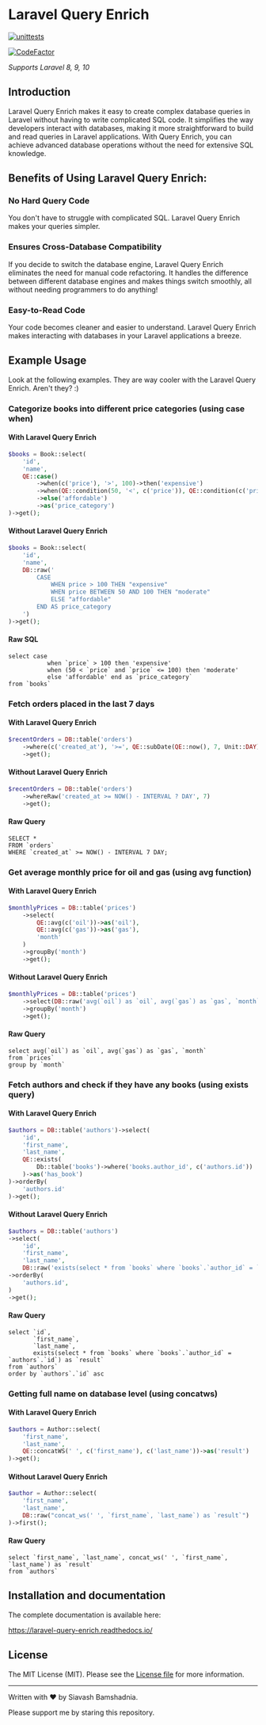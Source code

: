 # Laravel Query Enrich

[![unittests](https://github.com/SiavashBamshadnia/Laravel-Query-Enrich/actions/workflows/unittests.yml/badge.svg)](https://github.com/SiavashBamshadnia/Laravel-Query-Enrich/actions/workflows/unittests.yml)

[![CodeFactor](https://www.codefactor.io/repository/github/siavashbamshadnia/laravel-query-enrich/badge)](https://www.codefactor.io/repository/github/siavashbamshadnia/laravel-query-enrich)

_Supports Laravel 8, 9, 10_

## Introduction

Laravel Query Enrich makes it easy to create complex database queries in Laravel without having to write complicated SQL
code. It simplifies the way developers interact with databases, making it more straightforward to build and read queries
in Laravel applications. With Query Enrich, you can achieve advanced database operations without the need for extensive
SQL knowledge.

## Benefits of Using Laravel Query Enrich:

### No Hard Query Code

You don't have to struggle with complicated SQL. Laravel Query Enrich makes your queries simpler.

### Ensures Cross-Database Compatibility

If you decide to switch the database engine, Laravel Query Enrich eliminates the need for manual code refactoring. It
handles the difference between different database engines and makes things switch smoothly, all without needing
programmers to do anything!

### Easy-to-Read Code

Your code becomes cleaner and easier to understand. Laravel Query Enrich makes interacting with databases in your
Laravel applications a breeze.

## Example Usage

Look at the following examples. They are way cooler with the Laravel Query Enrich. Aren't they? :)

### Categorize books into different price categories (using case when)

#### With Laravel Query Enrich

```php
$books = Book::select(
    'id',
    'name',
    QE::case()
        ->when(c('price'), '>', 100)->then('expensive')
        ->when(QE::condition(50, '<', c('price')), QE::condition(c('price'), '<=', 100))->then('moderate')
        ->else('affordable')
        ->as('price_category')
)->get();
```

#### Without Laravel Query Enrich

```php
$books = Book::select(
    'id',
    'name',
    DB::raw('
        CASE
            WHEN price > 100 THEN "expensive"
            WHEN price BETWEEN 50 AND 100 THEN "moderate"
            ELSE "affordable"
        END AS price_category
    ')
)->get();
```

#### Raw SQL

```mysql
select case
           when `price` > 100 then 'expensive'
           when (50 < `price` and `price` <= 100) then 'moderate'
           else 'affordable' end as `price_category`
from `books`
```

### Fetch orders placed in the last 7 days

#### With Laravel Query Enrich

```php
$recentOrders = DB::table('orders')
    ->where(c('created_at'), '>=', QE::subDate(QE::now(), 7, Unit::DAY))
    ->get();
```

#### Without Laravel Query Enrich

```php
$recentOrders = DB::table('orders')
    ->whereRaw('created_at >= NOW() - INTERVAL ? DAY', 7)
    ->get();
```

#### Raw Query

```mysql
SELECT *
FROM `orders`
WHERE `created_at` >= NOW() - INTERVAL 7 DAY;
```

### Get average monthly price for oil and gas (using avg function)

#### With Laravel Query Enrich

```php
$monthlyPrices = DB::table('prices')
    ->select(
        QE::avg(c('oil'))->as('oil'),
        QE::avg(c('gas'))->as('gas'),
        'month'
    )
    ->groupBy('month')
    ->get();
```

#### Without Laravel Query Enrich

```php
$monthlyPrices = DB::table('prices')
    ->select(DB::raw('avg(`oil`) as `oil`, avg(`gas`) as `gas`, `month`'))
    ->groupBy('month')
    ->get();
```

#### Raw Query

```mysql
select avg(`oil`) as `oil`, avg(`gas`) as `gas`, `month`
from `prices`
group by `month`
```

### Fetch authors and check if they have any books (using exists query)

#### With Laravel Query Enrich

```php
$authors = DB::table('authors')->select(
    'id',
    'first_name',
    'last_name',
    QE::exists(
        Db::table('books')->where('books.author_id', c('authors.id'))
    )->as('has_book')
)->orderBy(
    'authors.id'
)->get();
```

#### Without Laravel Query Enrich

```php
$authors = DB::table('authors')
->select(
    'id',
    'first_name',
    'last_name',
    DB::raw('exists(select * from `books` where `books`.`author_id` = `authors`.`id`) as `has_book`'))
->orderBy(
    'authors.id',
)
->get();
```

#### Raw Query

```mysql
select `id`,
       `first_name`,
       `last_name`,
       exists(select * from `books` where `books`.`author_id` = `authors`.`id`) as `result`
from `authors`
order by `authors`.`id` asc
```

### Getting full name on database level (using concatws)

#### With Laravel Query Enrich

```php
$authors = Author::select(
    'first_name',
    'last_name',
    QE::concatWS(' ', c('first_name'), c('last_name'))->as('result')
)->get();
```

#### Without Laravel Query Enrich

```php
$author = Author::select(
    'first_name',
    'last_name',
    DB::raw("concat_ws(' ', `first_name`, `last_name`) as `result`")
)->first();
```

#### Raw Query

```mysql
select `first_name`, `last_name`, concat_ws(' ', `first_name`, `last_name`) as `result`
from `authors`
```

## Installation and documentation

The complete documentation is available here:

https://laravel-query-enrich.readthedocs.io/

## License

The MIT License (MIT). Please see the [License file](LICENSE) for more information.

----

Written with ♥ by Siavash Bamshadnia.

Please support me by staring this repository.
